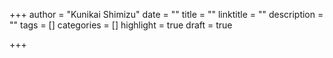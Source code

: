 +++
author = "Kunikai Shimizu"
date = ""
title = ""
linktitle = ""
description = ""
tags = []
categories = []
highlight = true
draft = true

+++
